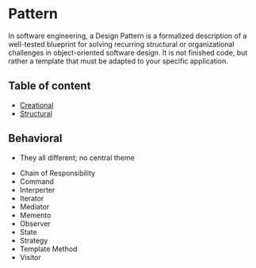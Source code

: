 # Pattern
In software engineering, a Design Pattern is a formalized description of a well-tested blueprint for solving recurring structural or organizational challenges in object-oriented software design. It is not finished code, but rather a template that must be adapted to your specific application.

## Table of content
- [Creational](./Creational/README.md)
- [Structural](./Structural/README.md)

## Behavioral
- They all different; no central theme

* Chain of Responsibility
* Command
* Interperter
* Iterator
* Mediator
* Memento
* Observer
* State
* Strategy
* Template Method
* Visitor


